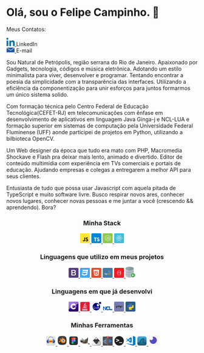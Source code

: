 # Olá, sou o Felipe Campinho. 👋

Meus Contatos:
<br/>
<p align="left">
  <a href="https://www.linkedin.com/in/felipecampinho/">
    <img alt="LinkedIn" width="22px" src="/assets/linkedin.svg" />
  </a>
    LinkedIn
<br/>
  <a href="mailto:felipe.campinho@hotmail.com">
    <img alt="Email" width="22px" src="/assets/email.png" /> 
  </a>
    E-mail
<p>
 Sou Natural de Petrópolis, região serrana do Rio de Janeiro. Apaixonado por Gadgets, tecnologia, códigos e música eletrônica. Adotando um estilo minimalista para viver, desenvolver e programar. Tentando encontrar a poesia da simplicidade com a transparência das interfaces. Utilizando a eficiência da componentização para unir esforços para juntos formarmos um único sistema solido.

Com formação técnica pelo Centro Federal de Educação Tecnológica(CEFET-RJ) em telecomunicações com ênfase em desenvolvimento de aplicativos em linguagem Java Ginga-j e NCL-LUA e formação superior em sistemas de computação pela Universidade Federal Fluminense (UFF) aonde participei de projetos em Python, utilizando a bilbioteca OpenCV.

Um Web designer da época que tudo era mato com PHP, Macromedia Shockave e Flash pra deixar mais lento, animado e divertido. Editor de conteúdo multimídia com experiência em TVs comerciais e portais de educação. Ajudando empresas e colegas a entregarem a melhor API para seus clientes.

Entusiasta de tudo que possa usar Javascript com aquela pitada de TypeScript e muito software livre.
Busco respirar novos ares, conhecer novos lugares, conhecer novas pessoas e me juntar a você (crescendo && aprendendo). Bora?
</p>

<h3 align="center" >Minha Stack</h3>
<p align="center">
  <a href="https://developer.mozilla.org/pt-BR/docs/Aprender/JavaScript">
    <img alt="JavaScript" width="26px" src="/assets/stack/javascript.svg" />
  </a><a href="https://www.typescriptlang.org/docs/">
    <img alt="TypeScript" width="26px" src="/assets/stack/typescript.svg" />
   </a><a href="https://nodejs.org/api/">
    <img alt="Node.js" width="26px" src="/assets/stack/node.svg" />
   </a><a href="https://pt-br.reactjs.org/docs/getting-started.html">
  <img alt="React" width="26px" src="/assets/stack/reactjs.svg" />
  </a>
</p>

<h3 align="center" >Linguagens que utilizo em meus projetos</h3>
<p align="center">
   <a href="https://getbootstrap.com/docs/4.5/getting-started/introduction/">
  <img alt="bootstrap" width="26px" src="/assets/support/bootstrap.svg" />
  </a><a href="https://www.w3schools.com/css/default.asp">
  <img alt="css3" width="26px" src="assets/support/css3.svg" />
  </a><a href="https://www.w3schools.com/html/default.asp">
  <img alt="html5" width="26px" src="assets/support/html5.svg" />
   </a><a href="https://www.mysql.com/">
  <img alt="mysql" width="26px" src="assets/support/mysql.svg" />
   </a><a href="https://www.oracle.com/br/database/technologies/">
  <img alt="oracle" width="26px" src="assets/support/oracle.svg" />
   </a><a href="">
  <img alt="sql-developer" width="26px" src="assets/support/sql-developer.png" />
   </a>
</p>

<h3 align="center" >Linguagens em que já desenvolvi</h3>
<p align="center">
   <a href="">
  <img alt="sql-developer" width="26px" src="assets/used/c-sharp.svg" />
   </a><a href="">
  <img alt="java" width="26px" src="assets/used/java.png" />
   </a><a href="">
  <img alt="lua" width="26px" src="assets/used/lua.png" />
   </a><a href="">
  <img alt="ncl" width="26px" src="assets/used/ncl.png" />
   </a><a href="">
  <img alt="php" width="26px" src="assets/used/php.svg" />
   </a><a href="">
  <img alt="python" width="26px" src="assets/used/python.svg" />
   </a>
</p>

<h3 align="center" >Minhas Ferramentas </h3>
<p align="center">
   <a href="">
  <img alt="audacity" width="26px" src="assets/tools/audacity.png" />
   </a><a href="">
  <img alt="blender" width="26px" src="assets/tools/blender.png" />
   </a><a href="">
  <img alt="figma" width="26px" src="assets/tools/figma.png" />
  </a><a href="">
  <img alt="gimp" width="26px" src="assets/tools/gimp.png" />
   </a><a href="">
  <img alt="inkscape" width="26px" src="assets/tools/inkscape.png" />
   </a><a href="">
  <img alt="kdnlive" width="26px" src="assets/tools/kdnlive.png" />
   </a><a href="">
  <img alt="terminal" width="26px" src="assets/tools/terminal.png" />
   </a><a href="">
  <img alt="visual-studio-code" width="26px" src="assets/tools/visual-studio-code.png" />
   </a><a href="">
  <img alt="wireshark-icon" width="26px" src="assets/tools/wireshark-icon.png" />
   </a><a href="">
  <img alt="insomnia" width="26px" src="assets/support/insomnia.png" />
  </a>
</p>








